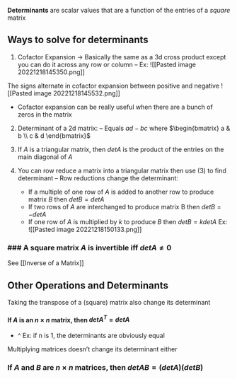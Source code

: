 **Determinants** are scalar values that are a function of the entries of a *square* matrix

## Ways to solve for determinants
1. Cofactor Expansion → Basically the same as a 3d cross product except you can do it across any row or column
	– Ex:
	![[Pasted image 20221218145350.png]]

The signs alternate in cofactor expansion between positive and negative
![[Pasted image 20221218145532.png]]
- Cofactor expansion can be really useful when there are a bunch of zeros in the matrix


2. Determinant of a 2d matrix:
	– Equals $ad-bc$ where $\begin{bmatrix} a & b \\ c & d \end{bmatrix}$

3. If $A$ is a triangular matrix, then $detA$ is the product of the entries on the main diagonal of $A$

4. You can row reduce a matrix into a triangular matrix then use (3) to find determinant
	– Row reductions change the determinant:
	- If a multiple of one row of $A$ is added to another row to produce matrix $B$ then $det B = det A$
	- If two rows of $A$ are interchanged to produce matrix B then
		$det B = -det A$
	- If one row of $A$ is multiplied by $k$ to produce $B$ then
		$det B = k detA$
	Ex:
	![[Pasted image 20221218150133.png]]


### ### A square matrix $A$ is invertible iff $det A \neq 0$
See [[Inverse of a Matrix]]


## Other Operations and Determinants
Taking the transpose of a (square) matrix also change its determinant
#### If $A$ is an $n \times n$ matrix, then $det A^T = det A$
- ^ Ex: if n is 1, the determinants are obviously equal

Multiplying matrices doesn’t change its determinant either
### If $A$ and $B$ are $n \times n$ matrices, then $det AB = (det A)(det B)$
